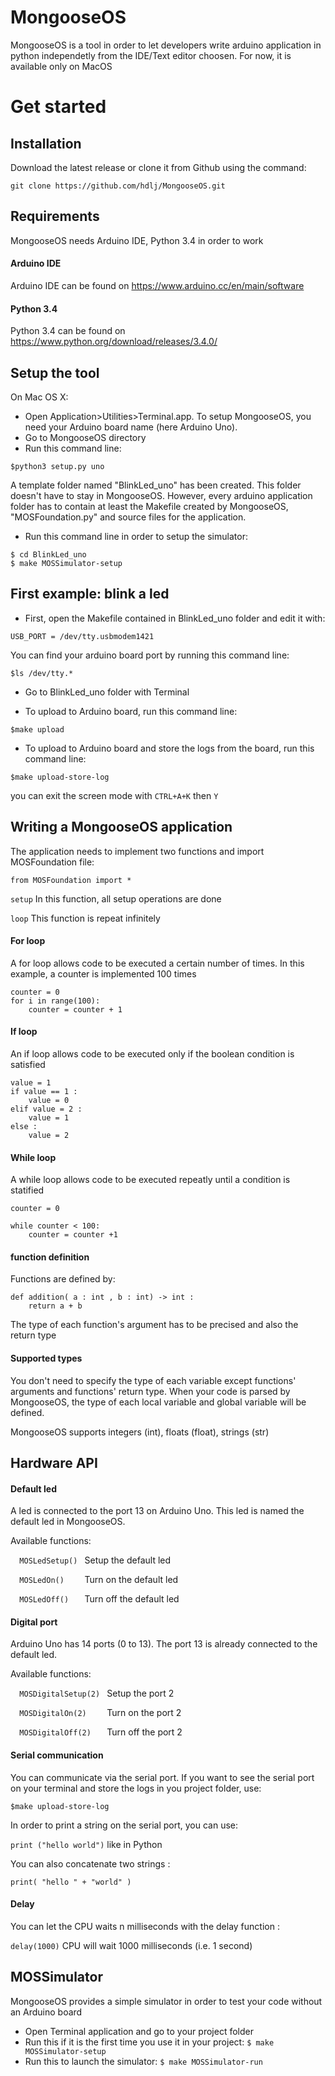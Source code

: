 # MongooseOS

MongooseOS is a tool in order to let developers write arduino application in python independetly from the IDE/Text editor choosen. For now, it is available only on MacOS

# Get started

## Installation

Download the latest release or clone it from Github using the command:

`git clone https://github.com/hdlj/MongooseOS.git`

## Requirements

MongooseOS needs Arduino IDE, Python 3.4 in order to work

#### Arduino IDE 
Arduino IDE can be found on https://www.arduino.cc/en/main/software

#### Python 3.4 
Python 3.4 can be found on https://www.python.org/download/releases/3.4.0/


## Setup the tool

On Mac OS X:

* Open Application>Utilities>Terminal.app. To setup MongooseOS, you need your Arduino board name (here Arduino Uno).
* Go to MongooseOS directory
* Run this command line:

`$python3 setup.py uno`

A template folder named "BlinkLed_uno" has been created. This folder doesn't have to stay in MongooseOS. However, every arduino application folder has to contain at least the Makefile created by MongooseOS, "MOSFoundation.py" and source files for the application.

* Run this command line in order to setup the simulator:

```
$ cd BlinkLed_uno
$ make MOSSimulator-setup
```

## First example: blink a led

* First, open the Makefile contained in BlinkLed_uno folder and edit it with:

`USB_PORT = /dev/tty.usbmodem1421`

You can find your arduino board port by running this command line:

`$ls /dev/tty.*`

* Go to BlinkLed_uno folder with Terminal

* To upload to Arduino board, run this command line:

`$make upload`

* To upload to Arduino board and store the logs from the board, run this command line:

`$make upload-store-log`

you can exit the screen mode with `CTRL+A+K` then `Y`


## Writing a MongooseOS application

The application needs to implement two functions and import MOSFoundation file:

` from MOSFoundation import * `

` setup `  In this function, all setup operations are done

` loop `   This function is repeat infinitely




#### For loop 

A for loop allows code to be executed a certain number of times. In this example, a counter is implemented 100 times 
``` 
counter = 0
for i in range(100):
    counter = counter + 1 
```
#### If loop

An if loop allows code to be executed only if the boolean condition is satisfied

```
value = 1
if value == 1 :
    value = 0
elif value = 2 :
    value = 1
else : 
    value = 2
```

#### While loop

A while loop allows code to be executed repeatly until a condition is statified

```
counter = 0

while counter < 100:
    counter = counter +1

```

#### function definition

Functions are defined by: 

```
def addition( a : int , b : int) -> int :
    return a + b

```

The type of each function's argument has to be precised and also the return type

#### Supported types

You don't need to specify the type of each variable except functions' arguments and functions' return type. When your code is parsed by MongooseOS, the type of each local variable and global variable will be defined.

MongooseOS supports integers (int), floats (float), strings (str) 


## Hardware API

#### Default led

A led is connected to the port 13 on Arduino Uno. This led is named the default led in MongooseOS.

Available functions: 

`   MOSLedSetup()  ` Setup the default led

`   MOSLedOn()     ` Turn on the default led

`   MOSLedOff()    ` Turn off the default led


#### Digital port

Arduino Uno has 14 ports (0 to 13). The port 13 is already connected to the default led.

Available functions: 

`   MOSDigitalSetup(2)  ` Setup the port 2

`   MOSDigitalOn(2)     ` Turn on the port 2

`   MOSDigitalOff(2)    ` Turn off the port 2


#### Serial communication

You can communicate via the serial port. If you want to see the serial port on your terminal and store the logs in you project folder, use:

` $make upload-store-log `

In order to print a string on the serial port, you can use: 

` print ("hello world") ` like in Python

You can also concatenate two strings :

` print( "hello " + "world" ) `


#### Delay

You can let the CPU waits n milliseconds with the delay function :

` delay(1000) ` CPU will wait 1000 milliseconds (i.e. 1 second)


## MOSSimulator

MongooseOS provides a simple simulator in order to test your code without an Arduino board

* Open Terminal application and go to your project folder
* Run this if it is the first time you use it in your project: 
`$ make MOSSimulator-setup`
* Run this to launch the simulator: `$ make MOSSimulator-run`





